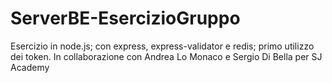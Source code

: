# ServerBE-EsercizioGruppo
Esercizio in node.js; con express, express-validator e redis; primo utilizzo dei token.
In collaborazione con Andrea Lo Monaco e Sergio Di Bella per SJ Academy
